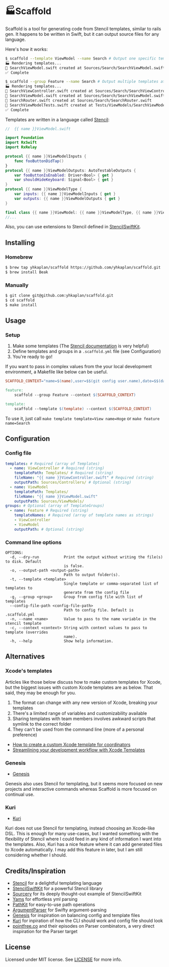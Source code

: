 # 🏭Scaffold

Scaffold is a tool for generating code from Stencil templates, similar to rails gen. It happens to be written in Swift, but it can output source files for any language.

Here's how it works:

```sh
$ scaffold --template ViewModel --name Search # Output one specific template
🏭 Rendering templates...
🔨 SearchViewModel.swift created at Sources/Search/SearchViewModel.swift
✅ Complete

$ scaffold --group Feature --name Search # Output multiple templates at the same time
🏭 Rendering templates...
🔨 SearchViewController.swift created at Sources/Search/SearchViewController.swift
🔨 SearchViewModel.swift created at Sources/Search/SearchViewModel.swift
🔨 SearchRouter.swift created at Sources/Search/SearchRouter.swift
🔨 SearchViewModelTests.swift created at Tests/ViewModels/SearchViewModelTests.swift
✅ Complete
```

Templates are written in a language called [Stencil](https://stencil.fuller.li/en/latest/):

```swift
//  {{ name }}ViewModel.swift

import Foundation
import RxSwift
import RxRelay

protocol {{ name }}ViewModelInputs {
    func fooButtonDidTap()
}
protocol {{ name }}ViewModelOutputs: AutoTestableOutputs {
    var fooButtonIsEnabled: Driver<Bool> { get }
    var shouldHideKeyboard: Signal<Bool> { get }
}
protocol {{ name }}ViewModelType {
    var inputs: {{ name }}ViewModelInputs { get }
    var outputs: {{ name }}ViewModelOutputs { get }
}

final class {{ name }}ViewModel: {{ name }}ViewModelType, {{ name }}ViewModelOutputs {
//...
```

Also, you can use extensions to Stencil defined in [StencilSwiftKit](https://github.com/SwiftGen/StencilSwiftKit).

## Installing

### Homebrew

```sh
$ brew tap yhkaplan/scaffold https://github.com/yhkaplan/scaffold.git
$ brew install Beak
```

### Manually

```sh
$ git clone git@github.com:yhkaplan/scaffold.git
$ cd scaffold
$ make install
```

## Usage

### Setup
1. Make some templates (The [Stencil documentation](https://stencil.fuller.li/en/latest/) is very helpful)
1. Define templates and groups in a `.scaffold.yml` file (see Configuration)
1. You're ready to go!

If you want to pass in complex values from the your local development environment, a Makefile like below can be useful.

```makefile
SCAFFOLD_CONTEXT="name=$(name),user=$$(git config user.name),date=$$(date -u +"%Y/%m/%d")"

feature:
	scaffold --group Feature --context $(SCAFFOLD_CONTEXT)

template:
	scaffold --template $(template) --context $(SCAFFOLD_CONTEXT)
```

To use it, just call `make template template=View name=Hoge` or `make feature name=Search`

## Configuration

### Config file
```yml
templates: # Required (array of Templates)
  - name: ViewController # Required (string)
    templatePath: Templates/ # Required (string)
    fileName: "{{ name }}ViewController.swift" # Required (string)
    outputPath: Sources/Controllers/ # Optional (string)
  - name: ViewModel
    templatePath: Templates/
    fileName: "{{ name }}ViewModel.swift"
    outputPath: Sources/ViewModels/
groups: # Optional (array of TemplateGroups)
  - name: Feature # Required (string)
    templateNames: # Required (array of template names as strings)
    - ViewController
    - ViewModel
    outputPath: # Optional (string)
```

### Command line options
```
OPTIONS:
  -d, --dry-run           Print the output without writing the file(s) to disk. Default
                          is false.
  -o, --output-path <output-path>
                          Path to output folder(s).
  -t, --template <template>
                          Single template or comma-separated list of templates to
                          generate from the config file
  -g, --group <group>     Group from config file with list of templates
  --config-file-path <config-file-path>
                          Path to config file. Default is .scaffold.yml
  -n, --name <name>       Value to pass to the name variable in the stencil template
  -c, --context <context> String with context values to pass to template (overrides
                          name).
  -h, --help              Show help information.
```

## Alternatives

### Xcode's templates

Articles like those below discuss how to make custom templates for Xcode, but the biggest issues with custom Xcode templates are as below. That said, they may be enough for you.

1. The format can change with any new version of Xcode, breaking your templates
1. There's a limited range of variables and customizability available
1. Sharing templates with team members involves awkward scripts that symlink to the correct folder
1. They can't be used from the command line (more of a personal preference)

- [How to create a custom Xcode template for coordinators](https://www.hackingwithswift.com/articles/158/how-to-create-a-custom-xcode-template-for-coordinators)
- [Streamlining your development workflow with Xcode Templates](https://medium.com/kinandcartacreated/streamlining-your-development-workflow-with-xcode-templates-b99a73a5b5f8)

### Genesis

- [Genesis](https://github.com/yonaskolb/Genesis)

Genesis also uses Stencil for templating, but it seems more focused on new projects and interactive commands whereas Scaffold is more focused on continual use.

### Kuri

- [Kuri](https://github.com/bannzai/Kuri)

Kuri does not use Stencil for templating, instead choosing an Xcode-like DSL. This is enough for many use-cases, but I wanted something with the flexibility of Stencil where I could feed in any kind of information I want into the templates. Also, Kuri has a nice feature where it can add generated files to Xcode automatically. I may add this feature in later, but I am still considering whether I should.

## Credits/Inspiration

- [Stencil](https://github.com/stencilproject/Stencil) for a delightful templating language
- [StencilSwiftKit](https://github.com/SwiftGen/StencilSwiftKit) for a powerful Stencil library
- [Sourcery](https://github.com/krzysztofzablocki/Sourcery) for its deeply thought-out example of StencilSwiftKit
- [Yams](https://github.com/jpsim/Yams) for effortless yml parsing
- [PathKit](https://github.com/kylef/PathKit) for easy-to-use path operations
- [ArgumentParser](https://github.com/apple/swift-argument-parser) for Swifty argument-parsing
- [Genesis](https://github.com/yonaskolb/Genesis) for inspiration on balancing config and template files
- [Kuri](https://github.com/bannzai/Kuri) for inpiration of how the CLI should work and config file should look
- [pointfree.co](pointfree.co) and their episodes on Parser combinators, a very direct inspiration for the Parser target

## License

Licensed under MIT license. See [LICENSE](LICENSE) for more info.

